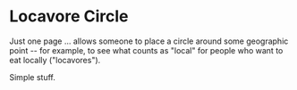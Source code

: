 Locavore Circle
===============

Just one page ... allows someone to place a circle around some geographic point -- for example,
to see what counts as "local" for people who want to eat locally ("locavores"). 

Simple stuff.

